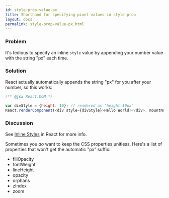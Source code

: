 ```yaml
---
id: style-prop-value-px
title: Shorthand for specifying pixel values in style prop
layout: docs
permalink: style-prop-value-px.html
---
```


### Problem
It's tedious to specify an inline `style` value by appending your number value with the string "px" each time.

### Solution
React actually automatically appends the string "px" for you after your number, so this works:

```js
/** @jsx React.DOM */

var divStyle = {height: 10}; // rendered as "height:10px"
React.renderComponent(<div style={divStyle}>Hello World!</div>, mountNode);
```

### Discussion
See [Inline Styles](inline-styles.html) in React for more info.

Sometimes you _do_ want to keep the CSS properties unitless. Here's a list of properties that won't get the automatic "px" suffix:

- fillOpacity
- fontWeight
- lineHeight
- opacity
- orphans
- zIndex
- zoom
